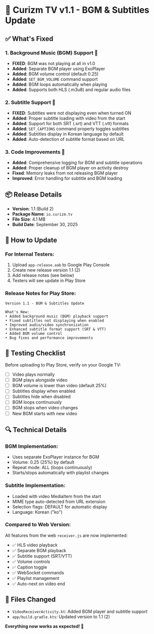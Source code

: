 # 🎵 Curizm TV v1.1 - BGM & Subtitles Update

## ✅ **What's Fixed**

### **1. Background Music (BGM) Support** 🎵
- **FIXED**: BGM was not playing at all in v1.0
- **Added**: Separate BGM player using ExoPlayer
- **Added**: BGM volume control (default 0.25)
- **Added**: `SET_BGM_VOLUME` command support
- **Added**: BGM loops automatically when playing
- **Added**: Supports both HLS (.m3u8) and regular audio files

### **2. Subtitle Support** 📝
- **FIXED**: Subtitles were not displaying even when turned ON
- **Added**: Proper subtitle loading with video from the start
- **Added**: Support for both SRT (.srt) and VTT (.vtt) formats
- **Added**: `SET_CAPTIONS` command properly toggles subtitles
- **Added**: Subtitles display in Korean language by default
- **Added**: Auto-detection of subtitle format based on URL

### **3. Code Improvements** 🔧
- **Added**: Comprehensive logging for BGM and subtitle operations
- **Added**: Proper cleanup of BGM player on activity destroy
- **Fixed**: Memory leaks from not releasing BGM player
- **Improved**: Error handling for subtitle and BGM loading

## 📦 **Release Details**

- **Version**: 1.1 (Build 2)
- **Package Name**: `io.curizm.tv`
- **File Size**: 4.1 MB
- **Build Date**: September 30, 2025

## 🚀 **How to Update**

### **For Internal Testers:**
1. Upload `app-release.aab` to Google Play Console
2. Create new release version 1.1 (2)
3. Add release notes (see below)
4. Testers will see update in Play Store

### **Release Notes for Play Store:**
```
Version 1.1 - BGM & Subtitles Update

What's New:
• Added background music (BGM) playback support
• Fixed subtitles not displaying when enabled
• Improved audio/video synchronization
• Enhanced subtitle format support (SRT & VTT)
• Added BGM volume control
• Bug fixes and performance improvements
```

## 🧪 **Testing Checklist**

Before uploading to Play Store, verify on your Google TV:
- [ ] Video plays normally
- [ ] BGM plays alongside video
- [ ] BGM volume is lower than video (default 25%)
- [ ] Subtitles display when enabled
- [ ] Subtitles hide when disabled
- [ ] BGM loops continuously
- [ ] BGM stops when video changes
- [ ] New BGM starts with new video

## 🔍 **Technical Details**

### **BGM Implementation:**
- Uses separate ExoPlayer instance for BGM
- Volume: 0.25 (25%) by default
- Repeat mode: ALL (loops continuously)
- Starts/stops automatically with playlist changes

### **Subtitle Implementation:**
- Loaded with video MediaItem from the start
- MIME type auto-detected from URL extension
- Selection flags: DEFAULT for automatic display
- Language: Korean ("ko")

### **Compared to Web Version:**
All features from the web `receiver.js` are now implemented:
- ✅ HLS video playback
- ✅ Separate BGM playback
- ✅ Subtitle support (SRT/VTT)
- ✅ Volume controls
- ✅ Caption toggle
- ✅ WebSocket commands
- ✅ Playlist management
- ✅ Auto-next on video end

## 📝 **Files Changed**

- `VideoReceiverActivity.kt`: Added BGM player and subtitle support
- `app/build.gradle.kts`: Updated version to 1.1 (2)

**Everything now works as expected! 🎉**

